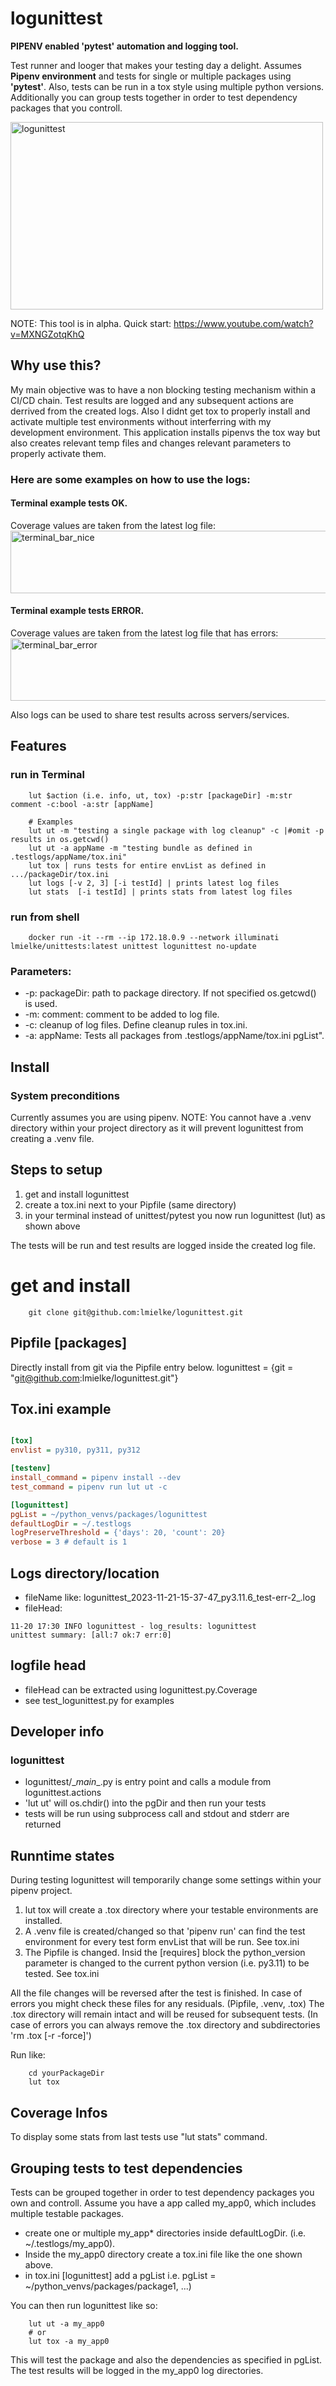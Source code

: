 # logunittest
<b>PIPENV enabled 'pytest' automation and logging tool. </b>

Test runner and looger that makes your testing day a delight. Assumes <b>Pipenv environment</b> and tests for single or multiple packages using <b>'pytest'</b>.
Also, tests can be run in a tox style using multiple python versions. Additionally you can
group tests together in order to test dependency packages that you controll.

<img src="https://drive.google.com/uc?id=1CE0ufO4ZjEAV1oimV_23WqpGBzyymFRQ" alt="logunittest" class="plain" height="300px" width="500px">

NOTE: This tool is in alpha. Quick start: https://www.youtube.com/watch?v=MXNGZotqKhQ

## Why use this?
My main objective was to have a non blocking testing mechanism within a CI/CD chain. Test results are logged and any subsequent actions are derrived from the created logs.
Also I didnt get tox to properly install and activate multiple test environments without interferring with my development environment. This application installs pipenvs the tox way but also creates relevant temp files and changes relevant parameters to properly activate them. 

### Here are some examples on how to use the logs:
#### Terminal example tests OK.
Coverage values are taken from the latest log file:
<img src="https://drive.google.com/uc?id=1CDYXO_5Y5vKFGyVjYx4ne7GXJNyjzSG1" alt="terminal_bar_nice" class="plain" height="100px" width="700px">

#### Terminal example tests ERROR.
Coverage values are taken from the latest log file that has errors:
<img src="https://drive.google.com/uc?id=1CIDzt1SMxAkjPYggKQf_bRBh0v5MVncJ" alt="terminal_bar_error" class="plain" height="100px" width="700px">

Also logs can be used to share test results across servers/services.

## Features
### run in Terminal
```
    lut $action (i.e. info, ut, tox) -p:str [packageDir] -m:str comment -c:bool -a:str [appName]

    # Examples
    lut ut -m "testing a single package with log cleanup" -c |#omit -p results in os.getcwd()
    lut ut -a appName -m "testing bundle as defined in .testlogs/appName/tox.ini"
    lut tox | runs tests for entire envList as defined in .../packageDir/tox.ini
    lut logs [-v 2, 3] [-i testId] | prints latest log files
    lut stats  [-i testId] | prints stats from latest log files
```

### run from shell
```shell
    docker run -it --rm --ip 172.18.0.9 --network illuminati lmielke/unittests:latest unittest logunittest no-update
```

### Parameters:
- -p: packageDir: path to package directory. If not specified os.getcwd() is used.
- -m: comment: comment to be added to log file.
- -c: cleanup of log files. Define cleanup rules in tox.ini.
- -a: appName: Tests all packages from .testlogs/appName/tox.ini pgList".

## Install
### System preconditions
Currently assumes you are using pipenv.
NOTE: You cannot have a .venv directory within your project directory as it will prevent logunittest from creating a .venv file.


## Steps to setup
1. get and install logunittest
2. create a tox.ini next to your Pipfile (same directory)
3. in your terminal instead of unittest/pytest you now run logunittest (lut) as shown above

The tests will be run and test results are logged inside the created log file.

# get and install
```shell
    git clone git@github.com:lmielke/logunittest.git

```

## Pipfile [packages]
Directly install from git via the Pipfile entry below.
logunittest = \{git = "git@github.com:lmielke/logunittest.git"\}


## Tox.ini example

```ini

[tox]
envlist = py310, py311, py312

[testenv]
install_command = pipenv install --dev
test_command = pipenv run lut ut -c

[logunittest]
pgList = ~/python_venvs/packages/logunittest
defaultLogDir = ~/.testlogs
logPreserveThreshold = {'days': 20, 'count': 20}
verbose = 3 # default is 1

```

## Logs directory/location
- fileName like: logunittest_2023-11-21-15-37-47_py3.11.6_test-err-2_.log
- fileHead: 
```log
11-20 17:30 INFO logunittest - log_results: logunittest
unittest summary: [all:7 ok:7 err:0]
```

## logfile head
- fileHead can be extracted using logunittest.py.Coverage
- see test_logunittest.py for examples

## Developer info
### logunittest
- logunittest/\__main__.py is entry point and calls a module from logunittest.actions
- 'lut ut' will os.chdir() into the pgDir and then run your tests
- tests will be run using subprocess call and stdout and stderr are returned

## Runntime states
During testing logunittest will temporarily change some settings within your pipenv project.
1. lut tox will create a .tox directory where your testable environments are installed.
2. A .venv file is created/changed so that 'pipenv run' can find the test environment for every test form envList that will be run. See tox.ini
3. The Pipfile is changed. Insid the \[requires\] block the python_version parameter is changed to the current python version (i.e. py3.11) to be tested. See tox.ini

All the file changes will be reversed after the test is finished. In case of errors you might check these files for any residuals. (Pipfile, .venv, .tox)
The .tox directory will remain intact and will be reused for subsequent tests. (In case of errors you can always remove the .tox directory and subdirectories 'rm .tox \[-r -force\]')

Run like:
```shell
    cd yourPackageDir
    lut tox
```

## Coverage Infos
To display some stats from last tests use "lut stats" command.

## Grouping tests to test dependencies
Tests can be grouped together in order to test dependency packages you own and controll.
Assume you have a app called my_app0, which includes multiple testable packages.
- create one or multiple my_app* directories inside defaultLogDir. (i.e. ~/.testlogs/my_app0).
- Inside the my_app0 directory create a tox.ini file like the one shown above.
- in tox.ini \[logunittest\] add a pgList i.e. pgList = ~/python_venvs/packages/package1, ...)

You can then run logunittest like so:
```shell
    lut ut -a my_app0
    # or
    lut tox -a my_app0
```
This will test the package and also the dependencies as specified in pgList. The test results will be logged in the my_app0 log directories.

